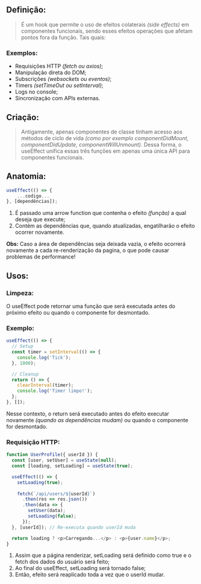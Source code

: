 ## Definição:

> É um hook que permite o uso de efeitos colaterais *(side effects)* em componentes funcionais, sendo esses efeitos operações que afetam pontos fora da função. Tais quais:

### Exemplos:

- Requisições HTTP *(fetch ou axios)*;
- Manipulação direta do DOM;
- Subscrições *(websockets ou eventos)*;
- Timers *(setTimeOut ou setInterval)*;
- Logs no console;
- Sincronização com APIs externas.

## Criação:

> Antigamente, apenas componentes de classe tinham acesso aos métodos de ciclo de vida *(como por exemplo componentDidMount, componentDidUpdate, componentWillUnmount)*. Dessa forma, o useEffect unifica essas três funções em apenas uma única API para componentes funcionais.

## Anatomia:

```javascript
useEffect(() => {
	...codigo...
}, [dependências]);
```

1. É passado uma arrow function que contenha o efeito *(função)* a qual deseja que execute;
2. Contém as dependências que, quando atualizadas, engatilharão o efeito ocorrer novamente.

**Obs:** Caso a área de dependências seja deixada vazia, o efeito ocorrerá novamente a cada re-renderização da pagina, o que pode causar problemas de performance!

## Usos:

### Limpeza:

O useEffect pode retornar uma função que será executada antes do próximo efeito ou quando o componente for desmontado.

### Exemplo:

```javascript
useEffect(() => {
  // Setup
  const timer = setInterval(() => {
    console.log('Tick');
  }, 1000);

  // Cleanup
  return () => {
    clearInterval(timer);
    console.log('Timer limpo!');
  };
}, []);
```

Nesse contexto, o return será executado antes do efeito executar novamente *(quando as dependências mudam)* ou quando o componente for desmontado. 

### Requisição HTTP:

```javascript
function UserProfile({ userId }) {
  const [user, setUser] = useState(null);
  const [loading, setLoading] = useState(true);

  useEffect(() => {
    setLoading(true);
    
    fetch(`/api/users/${userId}`)
      .then(res => res.json())
      .then(data => {
        setUser(data);
        setLoading(false);
      });
  }, [userId]); // Re-executa quando userId muda

  return loading ? <p>Carregando...</p> : <p>{user.name}</p>;
}
```

1. Assim que a página renderizar, setLoading será definido como true e o fetch dos dados do usuário será feito;
2. Ao final do useEffect, setLoading será tornado false;
3. Então, efeito será reaplicado toda a vez que o userId mudar.

